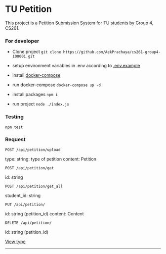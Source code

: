 # TU Petition
This project is a Petition Submission System for TU students by Group 4, CS261.
### For developer
- Clone project
`git clone https://github.com/AekPrachaya/cs261-group4-100001.git`

- setup environment variables in .env according to [.env.example](https://github.com/AekPrachaya/cs261-group4-100001/blob/d9ac45c16d3f981ee151895be2e6221db2021a79/.env.example ".env.example")

- install [docker-compose](https://docs.docker.com/compose/install/)
- run docker-compose
`docker-compose up -d`
- install packages
`npm i`
- run project
`node ./index.js`

### Testing
`npm test`

### Request
`POST /api/petition/upload`

type: string: type of petition
content: Petition

`POST /api/petition/get`

id: string

`POST /api/petition/get_all`

student_id: string

`PUT /api/petition/`

id: string (petition_id)
content: Content

`DELETE /api/petition/`

id: string (petition_id)

[View type](https://github.com/AekPrachaya/cs261-group4-100001/blob/d9ac45c16d3f981ee151895be2e6221db2021a79/server/type.js)

------------


